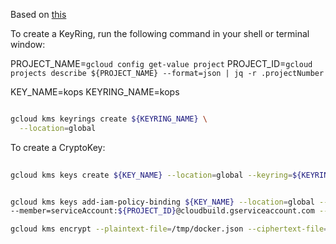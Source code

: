 Based on [this](https://cloud.google.com/cloud-build/docs/securing-builds/use-encrypted-secrets-credentials)

To create a KeyRing, run the following command in your shell or terminal window:

PROJECT_NAME=`gcloud config get-value project`
PROJECT_ID=`gcloud projects describe ${PROJECT_NAME} --format=json | jq -r .projectNumber`

KEY_NAME=kops
KEYRING_NAME=kops

```bash

gcloud kms keyrings create ${KEYRING_NAME} \
  --location=global

```

  To create a CryptoKey:

```bash
  
gcloud kms keys create ${KEY_NAME} --location=global --keyring=${KEYRING_NAME} --purpose=encryption

```

```bash

gcloud kms keys add-iam-policy-binding ${KEY_NAME} --location=global --keyring=${KEYRING_NAME} \
--member=serviceAccount:${PROJECT_ID}@cloudbuild.gserviceaccount.com --role=roles/cloudkms.cryptoKeyEncrypterDecrypter
```


```bash
gcloud kms encrypt --plaintext-file=/tmp/docker.json --ciphertext-file=- --location=global --keyring=kops --key=kops | base64 -w 0

  ```
